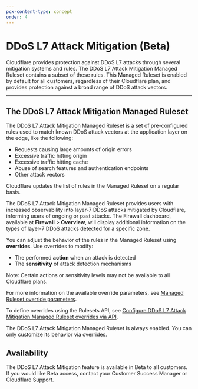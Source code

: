 ```yaml
---
pcx-content-type: concept
order: 4
---
```


# DDoS L7 Attack Mitigation (Beta)

Cloudflare provides protection against DDoS L7 attacks through several mitigation systems and rules. The DDoS L7 Attack Mitigation Managed Ruleset contains a subset of these rules. This Managed Ruleset is enabled by default for all customers, regardless of their Cloudflare plan, and provides protection against a broad range of DDoS attack vectors.

---

## The DDoS L7 Attack Mitigation Managed Ruleset

The DDoS L7 Attack Mitigation Managed Ruleset is a set of pre-configured rules used to match known DDoS attack vectors at the application layer on the edge, like the following:

* Requests causing large amounts of origin errors
* Excessive traffic hitting origin
* Excessive traffic hitting cache
* Abuse of search features and authentication endpoints
* Other attack vectors

Cloudflare updates the list of rules in the Managed Ruleset on a regular basis.

The DDoS L7 Attack Mitigation Managed Ruleset provides users with increased observability into layer-7 DDoS attacks mitigated by Cloudflare, informing users of ongoing or past attacks. The Firewall dashboard, available at **Firewall** > **Overview**, will display additional information on the types of layer-7 DDoS attacks detected for a specific zone.

You can adjust the behavior of the rules in the Managed Ruleset using **overrides**. Use overrides to modify:

* The performed **action** when an attack is detected
* The **sensitivity** of attack detection mechanisms

Note: Certain actions or sensitivity levels may not be available to all Cloudflare plans.

For more information on the available override parameters, see [Managed Ruleset override parameters](/ddos-l7-mitigations/override-parameters).

To define overrides using the Rulesets API, see [Configure DDoS L7 Attack Mitigation Managed Ruleset overrides via API](/ddos-l7-mitigations/configure-api).

<Aside type='note' header='Note'>

The DDoS L7 Attack Mitigation Managed Ruleset is always enabled. You can only customize its behavior via overrides.

</Aside>

## Availability

The DDoS L7 Attack Mitigation feature is available in Beta to all customers. If you would like Beta access, contact your Customer Success Manager or Cloudflare Support.
